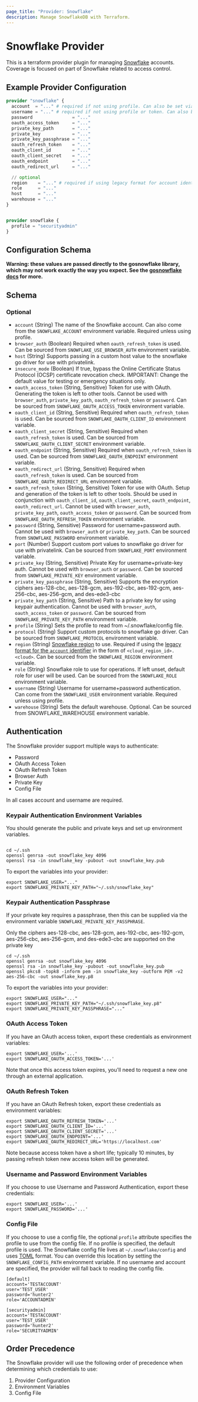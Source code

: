 ```yaml
---
page_title: "Provider: Snowflake"
description: Manage SnowflakeDB with Terraform.
---
```


# Snowflake Provider

This is a terraform provider plugin for managing [Snowflake](https://www.snowflake.com/) accounts.
Coverage is focused on part of Snowflake related to access control.


## Example Provider Configuration

```terraform
provider "snowflake" {
  account  = "..." # required if not using profile. Can also be set via SNOWFLAKE_ACCOUNT env var
  username = "..." # required if not using profile or token. Can also be set via SNOWFLAKE_USER env var
  password               = "..."
  oauth_access_token     = "..."
  private_key_path       = "..."
  private_key            = "..."
  private_key_passphrase = "..."
  oauth_refresh_token    = "..."
  oauth_client_id        = "..."
  oauth_client_secret    = "..."
  oauth_endpoint         = "..."
  oauth_redirect_url     = "..."

  // optional
  region    = "..." # required if using legacy format for account identifier
  role      = "..."
  host      = "..."
  warehouse = "..."
}


provider snowflake {
  profile = "securityadmin"
}
```

## Configuration Schema

**Warning: these values are passed directly to the gosnowflake library, which may not work exactly the way you expect. See the [gosnowflake docs](https://godoc.org/github.com/snowflakedb/gosnowflake#hdr-Connection_Parameters) for more.**

<!-- schema generated by tfplugindocs -->
## Schema

### Optional

- `account` (String) The name of the Snowflake account. Can also come from the `SNOWFLAKE_ACCOUNT` environment variable. Required unless using profile.
- `browser_auth` (Boolean) Required when `oauth_refresh_token` is used. Can be sourced from `SNOWFLAKE_USE_BROWSER_AUTH` environment variable.
- `host` (String) Supports passing in a custom host value to the snowflake go driver for use with privatelink.
- `insecure_mode` (Boolean) If true, bypass the Online Certificate Status Protocol (OCSP) certificate revocation check. IMPORTANT: Change the default value for testing or emergency situations only.
- `oauth_access_token` (String, Sensitive) Token for use with OAuth. Generating the token is left to other tools. Cannot be used with `browser_auth`, `private_key_path`, `oauth_refresh_token` or `password`. Can be sourced from `SNOWFLAKE_OAUTH_ACCESS_TOKEN` environment variable.
- `oauth_client_id` (String, Sensitive) Required when `oauth_refresh_token` is used. Can be sourced from `SNOWFLAKE_OAUTH_CLIENT_ID` environment variable.
- `oauth_client_secret` (String, Sensitive) Required when `oauth_refresh_token` is used. Can be sourced from `SNOWFLAKE_OAUTH_CLIENT_SECRET` environment variable.
- `oauth_endpoint` (String, Sensitive) Required when `oauth_refresh_token` is used. Can be sourced from `SNOWFLAKE_OAUTH_ENDPOINT` environment variable.
- `oauth_redirect_url` (String, Sensitive) Required when `oauth_refresh_token` is used. Can be sourced from `SNOWFLAKE_OAUTH_REDIRECT_URL` environment variable.
- `oauth_refresh_token` (String, Sensitive) Token for use with OAuth. Setup and generation of the token is left to other tools. Should be used in conjunction with `oauth_client_id`, `oauth_client_secret`, `oauth_endpoint`, `oauth_redirect_url`. Cannot be used with `browser_auth`, `private_key_path`, `oauth_access_token` or `password`. Can be sourced from `SNOWFLAKE_OAUTH_REFRESH_TOKEN` environment variable.
- `password` (String, Sensitive) Password for username+password auth. Cannot be used with `browser_auth` or `private_key_path`. Can be sourced from `SNOWFLAKE_PASSWORD` environment variable.
- `port` (Number) Support custom port values to snowflake go driver for use with privatelink. Can be sourced from `SNOWFLAKE_PORT` environment variable.
- `private_key` (String, Sensitive) Private Key for username+private-key auth. Cannot be used with `browser_auth` or `password`. Can be sourced from `SNOWFLAKE_PRIVATE_KEY` environment variable.
- `private_key_passphrase` (String, Sensitive) Supports the encryption ciphers aes-128-cbc, aes-128-gcm, aes-192-cbc, aes-192-gcm, aes-256-cbc, aes-256-gcm, and des-ede3-cbc
- `private_key_path` (String, Sensitive) Path to a private key for using keypair authentication. Cannot be used with `browser_auth`, `oauth_access_token` or `password`. Can be sourced from `SNOWFLAKE_PRIVATE_KEY_PATH` environment variable.
- `profile` (String) Sets the profile to read from ~/.snowflake/config file.
- `protocol` (String) Support custom protocols to snowflake go driver. Can be sourced from `SNOWFLAKE_PROTOCOL` environment variable.
- `region` (String) [Snowflake region](https://docs.snowflake.com/en/user-guide/intro-regions.html) to use.  Required if using the [legacy format for the `account` identifier](https://docs.snowflake.com/en/user-guide/admin-account-identifier.html#format-2-legacy-account-locator-in-a-region) in the form of `<cloud_region_id>.<cloud>`. Can be sourced from the `SNOWFLAKE_REGION` environment variable.
- `role` (String) Snowflake role to use for operations. If left unset, default role for user will be used. Can be sourced from the `SNOWFLAKE_ROLE` environment variable.
- `username` (String) Username for username+password authentication. Can come from the `SNOWFLAKE_USER` environment variable. Required unless using profile.
- `warehouse` (String) Sets the default warehouse. Optional. Can be sourced from SNOWFLAKE_WAREHOUSE environment variable.

## Authentication

The Snowflake provider support multiple ways to authenticate:

* Password
* OAuth Access Token
* OAuth Refresh Token
* Browser Auth
* Private Key
* Config File

In all cases account and username are required.

### Keypair Authentication Environment Variables

You should generate the public and private keys and set up environment variables.

```shell

cd ~/.ssh
openssl genrsa -out snowflake_key 4096
openssl rsa -in snowflake_key -pubout -out snowflake_key.pub
```

To export the variables into your provider:

```shell
export SNOWFLAKE_USER="..."
export SNOWFLAKE_PRIVATE_KEY_PATH="~/.ssh/snowflake_key"
```

### Keypair Authentication Passphrase

If your private key requires a passphrase, then this can be supplied via the
environment variable `SNOWFLAKE_PRIVATE_KEY_PASSPHRASE`.

Only the ciphers aes-128-cbc, aes-128-gcm, aes-192-cbc, aes-192-gcm,
aes-256-cbc, aes-256-gcm, and des-ede3-cbc are supported on the private key

```shell
cd ~/.ssh
openssl genrsa -out snowflake_key 4096
openssl rsa -in snowflake_key -pubout -out snowflake_key.pub
openssl pkcs8 -topk8 -inform pem -in snowflake_key -outform PEM -v2 aes-256-cbc -out snowflake_key.p8
```

To export the variables into your provider:

```shell
export SNOWFLAKE_USER="..."
export SNOWFLAKE_PRIVATE_KEY_PATH="~/.ssh/snowflake_key.p8"
export SNOWFLAKE_PRIVATE_KEY_PASSPHRASE="..."
```

### OAuth Access Token

If you have an OAuth access token, export these credentials as environment variables:

```shell
export SNOWFLAKE_USER='...'
export SNOWFLAKE_OAUTH_ACCESS_TOKEN='...'
```

Note that once this access token expires, you'll need to request a new one through an external application.

### OAuth Refresh Token

If you have an OAuth Refresh token, export these credentials as environment variables:

```shell
export SNOWFLAKE_OAUTH_REFRESH_TOKEN='...'
export SNOWFLAKE_OAUTH_CLIENT_ID='...'
export SNOWFLAKE_OAUTH_CLIENT_SECRET='...'
export SNOWFLAKE_OAUTH_ENDPOINT='...'
export SNOWFLAKE_OAUTH_REDIRECT_URL='https://localhost.com'
```

Note because access token have a short life; typically 10 minutes, by passing refresh token new access token will be generated.

### Username and Password Environment Variables

If you choose to use Username and Password Authentication, export these credentials:

```shell
export SNOWFLAKE_USER='...'
export SNOWFLAKE_PASSWORD='...'
```

### Config File

If you choose to use a config file, the optional `profile` attribute specifies the profile to use from the config file. If no profile is specified, the default profile is used. The Snowflake config file lives at `~/.snowflake/config` and uses [TOML](https://toml.io/) format. You can override this location by setting the `SNOWFLAKE_CONFIG_PATH` environment variable. If no username and account are specified, the provider will fall back to reading the config file.

```shell
[default]
account='TESTACCOUNT'
user='TEST_USER'
password='hunter2'
role='ACCOUNTADMIN'

[securityadmin]
account='TESTACCOUNT'
user='TEST_USER'
password='hunter2'
role='SECURITYADMIN'
```

## Order Precedence

The Snowflake provider will use the following order of precedence when determining which credentials to use:
1) Provider Configuration
2) Environment Variables
3) Config File
